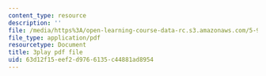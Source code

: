 ```yaml
---
content_type: resource
description: ''
file: /media/https%3A/open-learning-course-data-rc.s3.amazonaws.com/5-95j-teaching-college-level-science-and-engineering-fall-2015/63d12f15eef2d9766135c44881ad8954_hGBNi4P9OfA.pdf
file_type: application/pdf
resourcetype: Document
title: 3play pdf file
uid: 63d12f15-eef2-d976-6135-c44881ad8954
---
```

